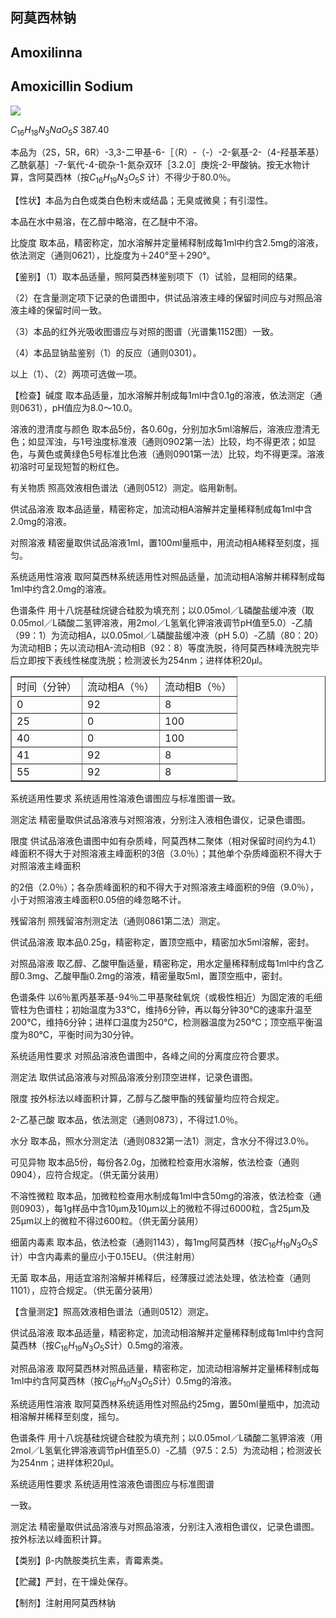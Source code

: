 ## 阿莫西林钠

## Amoxilinna

## Amoxicillin Sodium

<!-- ONa HO O H O N C H _ { 3 } H _ { 2 } N H H S C H _ { 3 } H A  -->
![](https://web-api.textin.com/ocr_image/external/389a56e9b852cff1.jpg)

$C_{16}H_{18}N_{3}NaO_{5}S$ 387.40

本品为（2S，5R，6R）-3,3-二甲基-6-［（R）-（-）-2-氨基-2-（4-羟基苯基）乙酰氨基］-7-氧代-4-硫杂-1-氮杂双环［3.2.0］庚烷-2-甲酸钠。按无水物计算，含阿莫西林（按$C_{16}H_{19}N_{3}O_{5}S$ 计）不得少于80.0％。

【性状】本品为白色或类白色粉末或结晶；无臭或微臭；有引湿性。

本品在水中易溶，在乙醇中略溶，在乙醚中不溶。

比旋度 取本品，精密称定，加水溶解并定量稀释制成每1ml中约含2.5mg的溶液，依法测定（通则0621），比旋度为＋240°至＋290°。

【鉴别】（1）取本品适量，照阿莫西林鉴别项下（1）试验，显相同的结果。

（2）在含量测定项下记录的色谱图中，供试品溶液主峰的保留时间应与对照品溶液主峰的保留时间一致。

（3）本品的红外光吸收图谱应与对照的图谱（光谱集1152图）一致。

（4）本品显钠盐鉴别（1）的反应（通则0301）。

以上（1）、（2）两项可选做一项。

【检查】碱度 取本品适量，加水溶解并制成每1ml中含0.1g的溶液，依法测定（通则0631），pH值应为8.0～10.0。

溶液的澄清度与颜色 取本品5份，各0.60g，分别加水5ml溶解后，溶液应澄清无色；如显浑浊，与1号浊度标准液（通则0902第一法）比较，均不得更浓；如显色，与黄色或黄绿色5号标准比色液（通则0901第一法）比较，均不得更深。溶液初溶时可呈现短暂的粉红色。

有关物质 照高效液相色谱法（通则0512）测定。临用新制。

供试品溶液 取本品适量，精密称定，加流动相A溶解并定量稀释制成每1ml中含2.0mg的溶液。

对照溶液 精密量取供试品溶液1ml，置100ml量瓶中，用流动相A稀释至刻度，摇匀。

系统适用性溶液 取阿莫西林系统适用性对照品适量，加流动相A溶解并稀释制成每1ml中约含2.0mg的溶液。

色谱条件 用十八烷基硅烷键合硅胶为填充剂；以0.05mol／L磷酸盐缓冲液（取0.05mol／L磷酸二氢钾溶液，用2mol／L氢氧化钾溶液调节pH值至5.0）-乙腈（99：1）为流动相A，以0.05mol／L磷酸盐缓冲液（pH 5.0）-乙腈（80：20）为流动相B；先以流动相A-流动相B（92：8）等度洗脱，待阿莫西林峰洗脱完毕后立即按下表线性梯度洗脱；检测波长为254nm；进样体积20μl。

<table border="1" ><tr>
<td colspan="1" rowspan="1">时间（分钟）</td>
<td colspan="1" rowspan="1">流动相A（％）</td>
<td colspan="1" rowspan="1">流动相B（％）</td>
</tr><tr>
<td colspan="1" rowspan="1">0 </td>
<td colspan="1" rowspan="1">92 </td>
<td colspan="1" rowspan="1">8 </td>
</tr><tr>
<td colspan="1" rowspan="1">25 </td>
<td colspan="1" rowspan="1">0 </td>
<td colspan="1" rowspan="1">100 </td>
</tr><tr>
<td colspan="1" rowspan="1">40 </td>
<td colspan="1" rowspan="1">0 </td>
<td colspan="1" rowspan="1">100 </td>
</tr><tr>
<td colspan="1" rowspan="1">41 </td>
<td colspan="1" rowspan="1">92 </td>
<td colspan="1" rowspan="1">8 </td>
</tr><tr>
<td colspan="1" rowspan="1">55 </td>
<td colspan="1" rowspan="1">92 </td>
<td colspan="1" rowspan="1">8 </td>
</tr></table>

系统适用性要求 系统适用性溶液色谱图应与标准图谱一致。

测定法 精密量取供试品溶液与对照溶液，分别注入液相色谱仪，记录色谱图。

限度 供试品溶液色谱图中如有杂质峰，阿莫西林二聚体（相对保留时间约为4.1）峰面积不得大于对照溶液主峰面积的3倍（3.0％）；其他单个杂质峰面积不得大于对照溶液主峰面积

的2倍（2.0％）；各杂质峰面积的和不得大于对照溶液主峰面积的9倍（9.0％），小于对照溶液主峰面积0.05倍的峰忽略不计。

残留溶剂 照残留溶剂测定法（通则0861第二法）测定。

供试品溶液 取本品0.25g，精密称定，置顶空瓶中，精密加水5ml溶解，密封。

对照品溶液 取乙醇、乙酸甲酯适量，精密称定，用水定量稀释制成每1ml中约含乙醇0.3mg、乙酸甲酯0.2mg的溶液，精密量取5ml，置顶空瓶中，密封。

色谱条件 以6％氰丙基苯基-94％二甲基聚硅氧烷（或极性相近）为固定液的毛细管柱为色谱柱；初始温度为33℃，维持6分钟，再以每分钟30℃的速率升温至200℃，维持6分钟；进样口温度为250℃，检测器温度为250℃；顶空瓶平衡温度为80℃，平衡时间为30分钟。

系统适用性要求 对照品溶液色谱图中，各峰之间的分离度应符合要求。

测定法 取供试品溶液与对照品溶液分别顶空进样，记录色谱图。

限度 按外标法以峰面积计算，乙醇与乙酸甲酯的残留量均应符合规定。

2-乙基己酸 取本品，依法测定（通则0873），不得过1.0％。

水分 取本品，照水分测定法（通则0832第一法1）测定，含水分不得过3.0％。

可见异物 取本品5份，每份各2.0g，加微粒检查用水溶解，依法检查（通则0904），应符合规定。（供无菌分装用）

不溶性微粒 取本品，加微粒检查用水制成每1ml中含50mg的溶液，依法检查（通则0903），每1g样品中含10μm及10μm以上的微粒不得过6000粒，含25μm及25μm以上的微粒不得过600粒。（供无菌分装用）

细菌内毒素 取本品，依法检查（通则1143），每1mg阿莫西林（按$C_{16}H_{19}N_{3}O_{5}S$计）中含内毒素的量应小于0.15EU。（供注射用）

无菌 取本品，用适宜溶剂溶解并稀释后，经薄膜过滤法处理，依法检查（通则1101），应符合规定。（供无菌分装用）

【含量测定】照高效液相色谱法（通则0512）测定。

供试品溶液 取本品适量，精密称定，加流动相溶解并定量稀释制成每1ml中约含阿莫西林（按$C_{16}H_{19}N_{3}O_{5}S$计）0.5mg的溶液。

对照品溶液 取阿莫西林对照品适量，精密称定，加流动相溶解并定量稀释制成每1ml中约含阿莫西林（按$C_{16}H_{10}N_{3}O_{5}S$计）0.5mg的溶液。

系统适用性溶液 取阿莫西林系统适用性对照品约25mg，置50ml量瓶中，加流动相溶解并稀释至刻度，摇匀。

色谱条件 用十八烷基硅烷键合硅胶为填充剂；以0.05mol／L磷酸二氢钾溶液（用2mol／L氢氧化钾溶液调节pH值至5.0）-乙腈（97.5：2.5）为流动相；检测波长为254nm；进样体积20μl。

系统适用性要求 系统适用性溶液色谱图应与标准图谱

一致。

测定法 精密量取供试品溶液与对照品溶液，分别注入液相色谱仪，记录色谱图。按外标法以峰面积计算。

【类别】β-内酰胺类抗生素，青霉素类。

【贮藏】严封，在干燥处保存。

【制剂】注射用阿莫西林钠